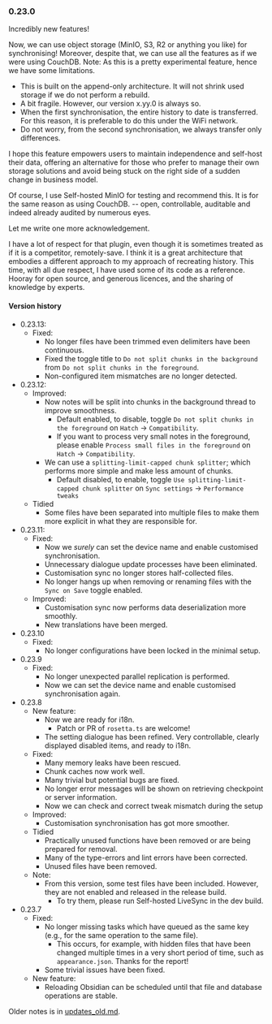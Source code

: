 ### 0.23.0
Incredibly new features!

Now, we can use object storage (MinIO, S3, R2 or anything you like) for synchronising! Moreover, despite that, we can use all the features as if we were using CouchDB.
Note: As this is a pretty experimental feature, hence we have some limitations.
- This is built on the append-only architecture. It will not shrink used storage if we do not perform a rebuild.
- A bit fragile. However, our version x.yy.0 is always so.
- When the first synchronisation, the entire history to date is transferred. For this reason, it is preferable to do this under the WiFi network.
- Do not worry, from the second synchronisation, we always transfer only differences.

I hope this feature empowers users to maintain independence and self-host their data, offering an alternative for those who prefer to manage their own storage solutions and avoid being stuck on the right side of a sudden change in business model.

Of course, I use Self-hosted MinIO for testing and recommend this. It is for the same reason as using CouchDB. -- open, controllable, auditable and indeed already audited by numerous eyes.

Let me write one more acknowledgement.

I have a lot of respect for that plugin, even though it is sometimes treated as if it is a competitor, remotely-save. I think it is a great architecture that embodies a different approach to my approach of recreating history. This time, with all due respect, I have used some of its code as a reference.
Hooray for open source, and generous licences, and the sharing of knowledge by experts.

#### Version history
- 0.23.13:
  - Fixed:
    - No longer files have been trimmed even delimiters have been continuous.
    - Fixed the toggle title to `Do not split chunks in the background` from `Do not split chunks in the foreground`.
    - Non-configured item mismatches are no longer detected.
- 0.23.12:
  - Improved:
    - Now notes will be split into chunks in the background thread to improve smoothness.
      - Default enabled, to disable, toggle `Do not split chunks in the foreground` on `Hatch` -> `Compatibility`.
      - If you want to process very small notes in the foreground, please enable `Process small files in the foreground` on `Hatch` -> `Compatibility`.
    - We can use a `splitting-limit-capped chunk splitter`; which performs more simple and make less amount of chunks.
      - Default disabled, to enable, toggle `Use splitting-limit-capped chunk splitter` on `Sync settings` -> `Performance tweaks`
  - Tidied
    - Some files have been separated into multiple files to make them more explicit in what they are responsible for.
- 0.23.11:
  - Fixed:
    - Now we *surely* can set the device name and enable customised synchronisation.
    - Unnecessary dialogue update processes have been eliminated.
    - Customisation sync no longer stores half-collected files.
    - No longer hangs up when removing or renaming files with the `Sync on Save` toggle enabled.
  - Improved:
    - Customisation sync now performs data deserialization more smoothly.
    - New translations have been merged.
- 0.23.10
  - Fixed:
    - No longer configurations have been locked in the minimal setup.
- 0.23.9
  - Fixed:
    - No longer unexpected parallel replication is performed.
    - Now we can set the device name and enable customised synchronisation again.
- 0.23.8
  - New feature:
    - Now we are ready for i18n. 
      - Patch or PR of `rosetta.ts` are welcome!
    - The setting dialogue has been refined. Very controllable, clearly displayed disabled items, and ready to i18n.
  - Fixed:
    - Many memory leaks have been rescued.
    - Chunk caches now work well.
    - Many trivial but potential bugs are fixed.
    - No longer error messages will be shown on retrieving checkpoint or server information.
    - Now we can check and correct tweak mismatch during the setup
  - Improved:
    - Customisation synchronisation has got more smoother.
  - Tidied
    - Practically unused functions have been removed or are being prepared for removal.
    - Many of the type-errors and lint errors have been corrected.
    - Unused files have been removed.
  - Note:
    - From this version, some test files have been included. However, they are not enabled and released in the release build.
      - To try them, please run Self-hosted LiveSync in the dev build.
- 0.23.7
  - Fixed:
    - No longer missing tasks which have queued as the same key (e.g., for the same operation to the same file).
      - This occurs, for example, with hidden files that have been changed multiple times in a very short period of time, such as `appearance.json`. Thanks for the report!
    - Some trivial issues have been fixed.
  - New feature:
    - Reloading Obsidian can be scheduled until that file and database operations are stable.

Older notes is in [updates_old.md](https://github.com/vrtmrz/obsidian-livesync/blob/main/updates_old.md).